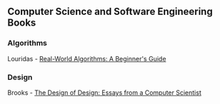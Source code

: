 ## Computer Science and Software Engineering Books

### Algorithms
Louridas - [Real-World Algorithms: A Beginner's Guide](https://www.amazon.com/Real-World-Algorithms-Beginners-Guide-Press/dp/0262035707/ref=sr_1_1?keywords=real+world+algorithms&qid=1549901131&s=books&sr=1-1)

### Design
Brooks - [The Design of Design: Essays from a Computer Scientist](https://www.amazon.com/Design-Essays-Computer-Scientist/dp/0201362988)


